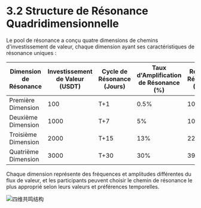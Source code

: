 # 3.2 Structure de Résonance Quadridimensionnelle

Le pool de résonance a conçu quatre dimensions de chemins d'investissement de valeur, chaque dimension ayant ses caractéristiques de résonance uniques :

| Dimension de Résonance | Investissement de Valeur (USDT) | Cycle de Résonance (Jours) | Taux d'Amplification de Résonance (%) | Retour de Résonance (USDT) |
|------------------------|--------------------------------|---------------------------|---------------------------------------|---------------------------|
| Première Dimension | 100 | T+1 | 0.5% | 100.5 |
| Deuxième Dimension | 1000 | T+7 | 5% | 1050 |
| Troisième Dimension | 2000 | T+15 | 13% | 2260 |
| Quatrième Dimension | 3000 | T+30 | 30% | 3900 |

Chaque dimension représente des fréquences et amplitudes différentes du flux de valeur, et les participants peuvent choisir le chemin de résonance le plus approprié selon leurs valeurs et préférences temporelles.

![四维共鸣结构](/images/图2.svg)
